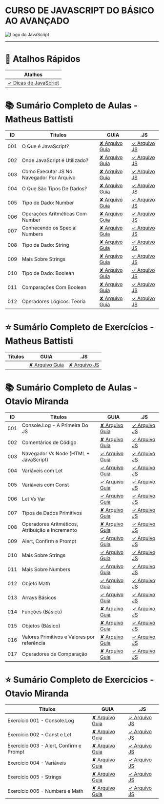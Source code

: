 # CURSO DE JAVASCRIPT DO BÁSICO AO AVANÇADO

<img src="https://res.cloudinary.com/practicaldev/image/fetch/s--ohpJlve1--/c_imagga_scale,f_auto,fl_progressive,h_420,q_auto,w_1000/https://res.cloudinary.com/drquzbncy/image/upload/v1586605549/javascript_banner_sxve2l.jpg" alt="Logo do JavaScript"></img>

---


# 🔗 Atalhos Rápidos
| Atalhos                                     |
| ------------------------------------------- |
| [✓ Dicas de JavaScript](js.DICAS/README.md) |



# 📚 Sumário Completo de Aulas - Matheus Battisti
| ID  | Titulos                                   | GUIA               | .JS                                                                      |
| --- | ----------------------------------------- | ------------------ | ------------------------------------------------------------------------ |
| 001 | O Que é JavaScript?                       | [✘ Arquivo Guia]() | [✓ Arquivo JS](js.AULAS/MatheusBattisti.Aulas/aula.001/introducao.yaml)  |
| 002 | Onde JavaScript é Utilizado?              | [✘ Arquivo Guia]() | [✓ Arquivo JS](js.AULAS/MatheusBattisti.Aulas/aula.002/introducao.yaml)  |
| 003 | Como Executar JS No Navegador Por Arquivo | [✘ Arquivo Guia]() | [✓ Arquivo JS](js.AULAS/MatheusBattisti.Aulas/aula.003/index.html)       |
| 004 | O Que São Tipos De Dados?                 | [✘ Arquivo Guia]() | [✓ Arquivo JS](js.AULAS/MatheusBattisti.Aulas/aula.004/introducao.yaml)  |
| 005 | Tipo de Dado: Number                      | [✘ Arquivo Guia]() | [✓ Arquivo JS](js.AULAS/MatheusBattisti.Aulas/aula.005/assets/js/app.js) |
| 006 | Operações Aritméticas Com Number          | [✘ Arquivo Guia]() | [✓ Arquivo JS](js.AULAS/MatheusBattisti.Aulas/aula.006/assets/js/app.js) |
| 007 | Conhecendo os Special Numbers             | [✘ Arquivo Guia]() | [✓ Arquivo JS](js.AULAS/MatheusBattisti.Aulas/aula.007/assets/js/app.js) |
| 008 | Tipo de Dado: String                      | [✘ Arquivo Guia]() | [✓ Arquivo JS](js.AULAS/MatheusBattisti.Aulas/aula.008/assets/js/app.js) |
| 009 | Mais Sobre Strings                        | [✘ Arquivo Guia]() | [✓ Arquivo JS](js.AULAS/MatheusBattisti.Aulas/aula.009/assets/js/app.js) |
| 010 | Tipo de Dado: Boolean                     | [✘ Arquivo Guia]() | [✓ Arquivo JS](js.AULAS/MatheusBattisti.Aulas/aula.010/assets/js/app.js) |
| 011 | Comparações Com Boolean                   | [✘ Arquivo Guia]() | [✓ Arquivo JS](js.AULAS/MatheusBattisti.Aulas/aula.011/assets/js/app.js) |
| 012 | Operadores Lógicos: Teoria                | [✘ Arquivo Guia]() | [✓ Arquivo JS](js.AULAS/MatheusBattisti.Aulas/aula.012/assets/js/app.js) |

# ⭐ Sumário Completo de Exercícios - Matheus Battisti

| Titulos | GUIA               | .JS              |
| ------- | ------------------ | ---------------- |
|         | [✘ Arquivo Guia]() | [✘ Arquivo JS]() |

# 📚 Sumário Completo de Aulas - Otavio Miranda

| ID  | Titulos                                         | GUIA                                          | .JS                                                                      |
| --- | ----------------------------------------------- | --------------------------------------------- | ------------------------------------------------------------------------ |
| 001 | Console.Log - A Primeira Do JS                  | [✘ Arquivo Guia]()                            | [✓ Arquivo JS](js.AULAS/OtavioMiranda.Aulas/aula.001/index.js)           |
| 002 | Comentários de Código                           | [✘ Arquivo Guia]()                            | [✓ Arquivo JS](js.AULAS/OtavioMiranda.Aulas/aula.002/index.js)           |
| 003 | Navegador Vs Node (HTML + JavaScript)           | [✓ Arquivo Guia](js.AULAS/aula.003/README.md) | [✓ Arquivo JS](js.AULAS/OtavioMiranda.Aulas/aula.003/assets/js/index.js) |
| 004 | Variáveis com Let                               | [✓ Arquivo Guia](js.AULAS/aula.004/README.md) | [✓ Arquivo JS](js.AULAS/OtavioMiranda.Aulas/aula.004/index.js)           |
| 005 | Variáveis com Const                             | [✓ Arquivo Guia](js.AULAS/aula.005/README.md) | [✓ Arquivo JS](js.AULAS/OtavioMiranda.Aulas/aula.005/index.js)           |
| 006 | Let Vs Var                                      | [✓ Arquivo Guia](js.AULAS/aula.006/README.md) | [✓ Arquivo JS](js.AULAS/OtavioMiranda.Aulas/aula.006/index.js)           |
| 007 | Tipos de Dados Primitivos                       | [✘ Arquivo Guia]()                            | [✓ Arquivo JS](js.AULAS/OtavioMiranda.Aulas/aula.007/index.js)           |
| 008 | Operadores Aritméticos, Atribuição e Incremento | [✘ Arquivo Guia]()                            | [✓ Arquivo JS](js.AULAS/OtavioMiranda.Aulas/aula.008/index.js)           |
| 009 | Alert, Confirm e Prompt                         | [✓ Arquivo Guia](js.AULAS/aula.009/README.md) | [✓ Arquivo JS](js.AULAS/OtavioMiranda.Aulas/aula.009/assets/js/index.js) |
| 010 | Mais Sobre Strings                              | [✓ Arquivo Guia](js.AULAS/aula.010/README.md) | [✓ Arquivo JS](js.AULAS/OtavioMiranda.Aulas/aula.010/index.js)           |
| 011 | Mais Sobre Numbers                              | [✓ Arquivo Guia](js.AULAS/aula.011/README.md) | [✓ Arquivo JS](js.AULAS/OtavioMiranda.Aulas/aula.011/index.js)           |
| 012 | Objeto Math                                     | [✓ Arquivo Guia](js.AULAS/aula.012/README.md) | [✓ Arquivo JS](js.AULAS/OtavioMiranda.Aulas/aula.012/index.js)           |
| 013 | Arrays Básicos                                  | [✓ Arquivo Guia](js.AULAS/aula.013/README.md) | [✓ Arquivo JS](js.AULAS/OtavioMiranda.Aulas/aula.013/index.js)           |
| 014 | Funções (Básico)                                | [✘ Arquivo Guia]()                            | [✓ Arquivo JS](js.AULAS/OtavioMiranda.Aulas/aula.014/index.js)           |
| 015 | Objetos (Básico)                                | [✘ Arquivo Guia]()                            | [✓ Arquivo JS](js.AULAS/OtavioMiranda.Aulas/aula.015/index.js)           |
| 016 | Valores Primitivos e Valores por referência     | [✘ Arquivo Guia]()                            | [✓ Arquivo JS](js.AULAS/OtavioMiranda.Aulas/aula.016/index.js)           |
| 017 | Operadores de Comparação                        | [✘ Arquivo Guia]()                            | [✓ Arquivo JS](js.AULAS/OtavioMiranda.Aulas/aula.017/index.js)           |

# ⭐ Sumário Completo de Exercícios - Otavio Miranda

| Titulos                                 | GUIA               | .JS                                                                   |
| --------------------------------------- | ------------------ | --------------------------------------------------------------------- |
| Exercício 001 - Console.Log             | [✘ Arquivo Guia]() | [✓ Arquivo JS](./js.EX/OtavioMiranda.Ex/ex001/index.js)               |
| Exercício 002 - Const e Let             | [✘ Arquivo Guia]() | [✓ Arquivo JS](./js.EX/OtavioMiranda.Ex/ex002/index.js)               |
| Exercício 003 - Alert, Confirm e Prompt | [✘ Arquivo Guia]() | [✓ Arquivo JS](./js.EX/OtavioMiranda.Ex/ex003/assets/script/index.js) |
| Exercício 004 - Variáveis               | [✘ Arquivo Guia]() | [✓ Arquivo JS](./js.EX/OtavioMiranda.Ex/ex004/index.js)               |
| Exercício 005 - Strings                 | [✘ Arquivo Guia]() | [✓ Arquivo JS](./js.EX/OtavioMiranda.Ex/ex005/assets/js/index.js)     |
| Exercício 006 - Numbers e Math          | [✘ Arquivo Guia]() | [✓ Arquivo JS](./js.EX/OtavioMiranda.Ex/ex006/assets/js/index.js)     |